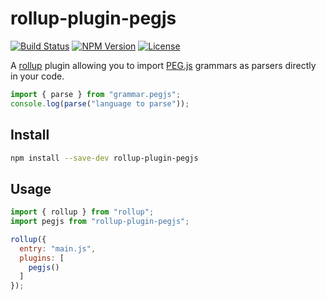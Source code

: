 # rollup-plugin-pegjs

[![Build Status](https://travis-ci.org/cameronhunter/rollup-plugin-pegjs.svg?branch=master)](https://travis-ci.org/cameronhunter/rollup-plugin-pegjs) [![NPM Version](https://img.shields.io/npm/v/rollup-plugin-pegjs.svg)](https://npmjs.org/package/rollup-plugin-pegjs) [![License](https://img.shields.io/npm/l/rollup-plugin-pegjs.svg)](https://github.com/cameronhunter/rollup-plugin-pegjs/blob/master/LICENSE.md)

A [rollup](http://rollupjs.org) plugin allowing you to import [PEG.js](http://pegjs.org) grammars as parsers directly in your code.

```js
import { parse } from "grammar.pegjs";
console.log(parse("language to parse"));
```

## Install

```sh
npm install --save-dev rollup-plugin-pegjs
```

## Usage

```js
import { rollup } from "rollup";
import pegjs from "rollup-plugin-pegjs";

rollup({
  entry: "main.js",
  plugins: [
    pegjs()
  ]
});
```
